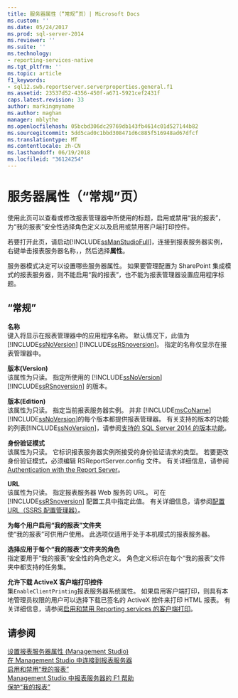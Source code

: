 ```yaml
---
title: 服务器属性（“常规”页）| Microsoft Docs
ms.custom: ''
ms.date: 05/24/2017
ms.prod: sql-server-2014
ms.reviewer: ''
ms.suite: ''
ms.technology:
- reporting-services-native
ms.tgt_pltfrm: ''
ms.topic: article
f1_keywords:
- sql12.swb.reportserver.serverproperties.general.f1
ms.assetid: 23537d52-4356-450f-a671-5921cef2431f
caps.latest.revision: 33
author: markingmyname
ms.author: maghan
manager: mblythe
ms.openlocfilehash: 05bcbd306dc29769db143fb4614c01d527144b82
ms.sourcegitcommit: 5dd5cad0c1bbd308471d6c885f516948ad67dfcf
ms.translationtype: MT
ms.contentlocale: zh-CN
ms.lasthandoff: 06/19/2018
ms.locfileid: "36124254"
---
```

# <a name="server-properties-general-page"></a>服务器属性（“常规”页）
  使用此页可以查看或修改报表管理器中所使用的标题，启用或禁用“我的报表”，为“我的报表”安全性选择角色定义以及启用或禁用客户端打印控件。  
  
 若要打开此页，请启动[!INCLUDE[ssManStudioFull](../../includes/ssmanstudiofull-md.md)]，连接到报表服务器实例，右键单击报表服务器名称，，然后选择**属性**。  
  
 服务器模式决定可以设置哪些服务器属性。 如果要管理配置为 SharePoint 集成模式的报表服务器，则不能启用“我的报表”，也不能为报表管理器设置应用程序标题。  
  
## <a name="options"></a>“常规”  
 **名称**  
 键入将显示在报表管理器中的应用程序名称。 默认情况下，此值为 [!INCLUDE[ssNoVersion](../../includes/ssnoversion-md.md)] [!INCLUDE[ssRSnoversion](../../includes/ssrsnoversion-md.md)]。 指定的名称仅显示在报表管理器中。  
  
 **版本(Version)**  
 该属性为只读。 指定所使用的 [!INCLUDE[ssNoVersion](../../includes/ssnoversion-md.md)] [!INCLUDE[ssRSnoversion](../../includes/ssrsnoversion-md.md)] 的版本。  
  
 **版本(Edition)**  
 该属性为只读。 指定当前报表服务器实例。 并非 [!INCLUDE[msCoName](../../includes/msconame-md.md)][!INCLUDE[ssNoVersion](../../includes/ssnoversion-md.md)]的每个版本都提供报表管理器。 有关支持的版本的功能的列表[!INCLUDE[ssNoVersion](../../includes/ssnoversion-md.md)]，请参阅[支持的 SQL Server 2014 的版本功能](../../getting-started/features-supported-by-the-editions-of-sql-server-2014.md)。  
  
 **身份验证模式**  
 该属性为只读。 它标识报表服务器实例所接受的身份验证请求的类型。 若要更改身份验证模式，必须编辑 RSReportServer.config 文件。 有关详细信息，请参阅 [Authentication with the Report Server](../security/authentication-with-the-report-server.md)。  
  
 **URL**  
 该属性为只读。 指定报表服务器 Web 服务的 URL。 可在 [!INCLUDE[ssRSnoversion](../../includes/ssrsnoversion-md.md)] 配置工具中指定此值。 有关详细信息，请参阅[配置 URL（SSRS 配置管理器）](../install-windows/configure-a-url-ssrs-configuration-manager.md)。  
  
 **为每个用户启用“我的报表”文件夹**  
 使“我的报表”可供用户使用。 此选项仅适用于处于本机模式的报表服务器。  
  
 **选择应用于每个“我的报表”文件夹的角色**  
 指定要用于“我的报表”安全性的角色定义。 角色定义标识在每个“我的报表”文件夹中都支持的任务集。  
  
 **允许下载 ActiveX 客户端打印控件**  
 集`EnableClientPrinting`报表服务器系统属性。 如果启用客户端打印，则具有本地管理员权限的用户可以选择下载已签名的 ActiveX 控件来打印 HTML 报表。 有关详细信息，请参阅[启用和禁用 Reporting services 的客户端打印](../report-server/enable-and-disable-client-side-printing-for-reporting-services.md)。  
  
## <a name="see-also"></a>请参阅  
 [设置报表服务器属性 (Management Studio)](set-report-server-properties-management-studio.md)   
 [在 Management Studio 中连接到报表服务器](connect-to-a-report-server-in-management-studio.md)   
 [启用和禁用“我的报表”](../report-server/enable-and-disable-my-reports.md)   
 [Management Studio 中报表服务器的 F1 帮助](report-server-in-management-studio-f1-help.md)   
 [保护“我的报表”](../security/secure-my-reports.md)  
  
  